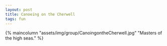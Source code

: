 ```yaml
---
layout: post
title: Canoeing on the Cherwell
tags: fun
---
```

{% maincolumn "assets/img/group/CanoingontheCherwell.jpg" "Masters of the high seas." %}
